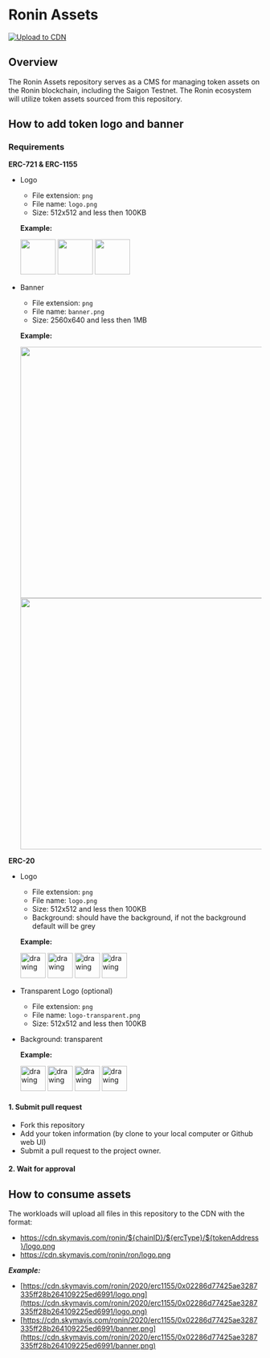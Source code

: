 # Ronin Assets
[![Upload to CDN](https://github.com/ronin-chain/ronin-assets/actions/workflows/upload.yml/badge.svg)](https://github.com/ronin-chain/ronin-assets/actions/workflows/upload.yml)

## Overview

The Ronin Assets repository serves as a CMS for managing token assets on the Ronin blockchain, including the Saigon Testnet.
The Ronin ecosystem will utilize token assets sourced from this repository.

## How to add token logo and banner

### Requirements

**ERC-721 & ERC-1155**
- Logo
  - File extension: `png`
  - File name: `logo.png`
  - Size: 512x512 and less then 100KB

  **Example:**

    <img src="https://cdn.skymavis.com/ronin/2020/erc721/0xd78efaec85c1a4f42e6edb7209067702a2be8c90/logo.png" width="70"/>
    <img src="https://cdn.skymavis.com/ronin/2020/erc721/0x1f7c16fce4fc894143afb5545bf04f676bf7dcf3/logo.png" width="70"/>
    <img src="https://cdn.skymavis.com/ronin/2020/erc721/0xa038c593115f6fcd673f6833e15462b475994879/logo.png" width="70"/>
- Banner
  - File extension: `png`
  - File name: `banner.png`
  - Size: 2560x640 and less then 1MB

  **Example:**

    <img src="https://cdn.skymavis.com/ronin/2020/erc721/0xa038c593115f6fcd673f6833e15462b475994879/banner.png" width="500"/>
    <img src="https://cdn.skymavis.com/ronin/2020/erc721/0xd78efaec85c1a4f42e6edb7209067702a2be8c90/banner.png" width="500"/>
**ERC-20**
- Logo
  - File extension: `png`
  - File name: `logo.png`
  - Size: 512x512 and less then 100KB
  - Background: should have the background, if not the background default will be grey

  **Example:**

  <img src="https://cdn.skymavis.com/ronin/2020/erc20/0x7eae20d11ef8c779433eb24503def900b9d28ad7/logo.png" alt="drawing" width="50"/>
  <img src="https://cdn.skymavis.com/ronin/2020/erc20/0xa8754b9fa15fc18bb59458815510e40a12cd2014/logo.png" alt="drawing" width="50"/>
  <img src="https://cdn.skymavis.com/ronin/2020/erc20/0x97a9107c1793bc407d6f527b77e7fff4d812bece/logo.png" alt="drawing" width="50"/>
  <img src="https://cdn.skymavis.com/ronin/2020/ron/logo.png" alt="drawing" width="50"/>


- Transparent Logo (optional)
  - File extension: `png`
  - File name: `logo-transparent.png`
  - Size: 512x512 and less then 100KB
- Background: transparent

  **Example:**

  <img src="https://cdn.skymavis.com/ronin/2020/erc20/0x7eae20d11ef8c779433eb24503def900b9d28ad7/logo-transparent.png" alt="drawing" width="50"/>
  <img src="https://cdn.skymavis.com/ronin/2020/erc20/0xa8754b9fa15fc18bb59458815510e40a12cd2014/logo-transparent.png" alt="drawing" width="50"/>
  <img src="https://cdn.skymavis.com/ronin/2020/erc20/0x97a9107c1793bc407d6f527b77e7fff4d812bece/logo-transparent.png" alt="drawing" width="50"/>
  <img src="https://cdn.skymavis.com/ronin/2020/ron/logo-transparent.png" alt="drawing" width="50"/>

#### 1. Submit pull request

- Fork this repository
- Add your token information (by clone to your local computer or Github web UI)
- Submit a pull request to the project owner.


#### 2. Wait for approval

## How to consume assets

The workloads will upload all files in this repository to the CDN with the format:
- https://cdn.skymavis.com/ronin/${chainID}/${ercType}/${tokenAddress}/logo.png
- https://cdn.skymavis.com/ronin/ron/logo.png

**_Example:_**
- [https://cdn.skymavis.com/ronin/2020/erc1155/0x02286d77425ae3287335ff28b264109225ed6991/logo.png](https://cdn.skymavis.com/ronin/2020/erc1155/0x02286d77425ae3287335ff28b264109225ed6991/logo.png)
- [https://cdn.skymavis.com/ronin/2020/erc1155/0x02286d77425ae3287335ff28b264109225ed6991/banner.png](https://cdn.skymavis.com/ronin/2020/erc1155/0x02286d77425ae3287335ff28b264109225ed6991/banner.png)
